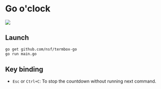 # Go o'clock

<img src="https://user-images.githubusercontent.com/18486993/89739852-7243fb80-da9d-11ea-8f1c-052ec3c1c67e.gif">

## Launch

```bash
go get github.com/nsf/termbox-go
go run main.go
```

## Key binding

- `Esc` or `Ctrl+C`: To stop the countdown without running next command.
